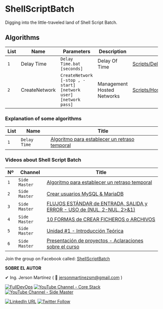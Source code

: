 # ShellScriptBatch
Digging into the little-traveled land of Shell Script Batch.

## Algorithms
|List | Name   | Parameters       | Description       | Path      |
|----- | ------- | -------------------- | ----------------- | ----------------- |
|`1` | Delay Time | `Delay Time.bat [seconds]` | Delay Of Time    | [Scripts/DelayTime/Delay Time.bat](https://github.com/jersonmartinez/ShellScriptBatch/blob/master/Scripts/DelayTime/Delay%20Time.bat)  |
|`2` | CreateNetwork | `CreateNetwork [-stop , -start] [network user] [network pass]`   | Management Hosted Networks | [Scripts/HostedNetwork/CreateNetwork.bat](https://github.com/jersonmartinez/ShellScriptBatch/blob/master/Scripts/HostedNetwork/CreateNetwork.bat) |


### Explanation of some algorithms
| List   | Name       | Title       |
| ------- | -------------------- | ----------------- |
| `1` | `Delay Time` | [Algoritmo para establecer un retraso temporal](https://www.youtube.com/watch?v=8ZbUf64YN6M&t=2s)    |

### Videos about Shell Script Batch
| Nº   | Channel       | Title       |
| ------- | -------------------- | ----------------- |
| `1` | `Side Master` | [Algoritmo para establecer un retraso temporal](https://www.youtube.com/watch?v=8ZbUf64YN6M&t=2s)    |
| `2` | `Side Master` | [Crear usuarios MySQL & MariaDB](https://youtu.be/GrecnRQpMnk?list=PLpsXSRL10eXNkr6CsO31iizYiqRS0GHcS) |
| `3` | `Side Master` | [FLUJOS ESTÁNDAR de ENTRADA, SALIDA y ERROR - USO de (NUL, 2-NUL, 2>&1)](https://youtu.be/MXOWbDTW21k?list=PLpsXSRL10eXNkr6CsO31iizYiqRS0GHcS) |
| `4` | `Side Master` | [10 FORMAS de CREAR FICHEROS o ARCHIVOS](https://youtu.be/rHKcUdUoa8s?list=PLpsXSRL10eXNkr6CsO31iizYiqRS0GHcS) |
| `5` | `Side Master` | [Unidad #1 - Introducción Teórica](https://youtu.be/nkxmd9eRu3A?list=PLpsXSRL10eXNkr6CsO31iizYiqRS0GHcS) |
| `6` | `Side Master` | [Presentación de proyectos - Aclaraciones sobre el curso](https://youtu.be/uG6ugZ43aM4?list=PLpsXSRL10eXNkr6CsO31iizYiqRS0GHcS) |

Join the group on Facebook called: [ShellScriptBatch](https://www.facebook.com/groups/ShellScriptBatch/)

**SOBRE EL AUTOR**

✔ Ing. Jerson Martínez ( 💌 jersonmartinezsm@gmail.com )

<a href="https://www.fulldevops.es/?suscribirse" target="_blank"><img alt="FullDevOps" src="https://img.shields.io/twitter/url?color=9cf&label=%40FullDevOps&logo=FullDevOps&logoColor=informational&style=for-the-badge&url=https%3A%2F%2Ftwitter.com%2Fantoniomorenosm"></a>
<a href="https://www.youtube.com/user/gvideosmtutorialesgm/videos" target="_blank"><img alt="YouTube Channel - Core Stack" src="https://img.shields.io/twitter/url?color=red&label=%40Core%20Stack&logo=Side%20Master&logoColor=yellow&style=for-the-badge&url=https%3A%2F%2Ftwitter.com%2Fantoniomorenosm"></a>
<a href="https://www.youtube.com/user/sidemastersupremo/videos" target="_blank"><img alt="YouTube Channel - Side Master" src="https://img.shields.io/twitter/url?color=red&label=%40Side%20Master&logo=Side%20Master&logoColor=yellow&style=for-the-badge&url=https%3A%2F%2Ftwitter.com%2Fantoniomorenosm"></a>

<a href="https://www.linkedin.com/in/jersonmartinezsm/" target="_blank"><img alt="LinkedIn URL" src="https://img.shields.io/twitter/url?label=Ing.%20Jerson%20Mart%C3%ADnez&logo=linkedin&style=social&url=https%3A%2F%2Fwww.linkedin.com%2Fin%2Fjersonmartinezsm%2F"></a>
<a href="https://twitter.com/antoniomorenosm" target="_blank"><img alt="Twitter Follow" src="https://img.shields.io/twitter/follow/antoniomorenosm?label=S%C3%ADgueme%20en%20%40antoniomorenosm&style=social"></a>
